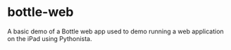 # bottle-web

A basic demo of a Bottle web app used to demo running a web application on the iPad using Pythonista.
